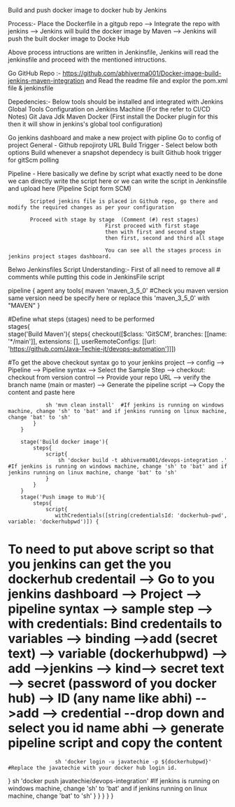 Build and push docker image to docker hub by Jenkins

Process:- Place the Dockerfile in a gitgub repo --> Integrate the repo with jenkins --> Jenkins will build the docker image by Maven --> Jenkins will push the built docker image to Docke Hub

Above process intructions are written in Jenkinsfile, Jenkins will read the jenkinsfile and proceed with the mentioned intructions.

Go GitHub Repo :-  https://github.com/abhiverma001/Docker-image-build-jenkins-maven-integration 
and Read the readme file and explor the pom.xml file & jenkinsfile

Depedencies:- Below tools should be installed and integrated with Jenkins Global Tools Configuration on Jenkins Machine (For the refer to  CI/CD Notes)
              Git
			  Java Jdk
			  Maven
			  Docker   (First install the Docker plugin for this then it will show in jenkins's global tool configuration)
			  
Go jenkins dashboard and make a new project with pipline
Go to config of project
General -  Github repojiroty URL
Build Trigger - 
       Select below both options
       Build whenever a snapshot dependecy is built
	   Github hook trigger for gitScm polling

Pipeline - Here basically we define by script what exactly need to be done
           we can directly write the script here or we can write the script in Jenkinsfile and upload here (Pipeline Scipt form SCM)
		   
		   Scripted jenkins file is placed in Github repo, go there and modify the required changes as per your configuration
		   
		   Proceed with stage by stage  (Comment (#) rest stages)
		                           First proceed with first stage 
								   then with first and second stage 
								   then first, second and third all stage
								   
								   You can see all the stages process in jenkins project stages dashboard.


Belwo Jenkinsfiles Script Understanding:-  First of all need to remove all # comments while putting this code in JenkinsFile script

pipeline {
    agent any
    tools{
        maven 'maven_3_5_0'   #Check you maven version same version need be specify here or replace this 'maven_3_5_0' with "MAVEN"
    }
    
#Define what steps (stages) need to be performed    
    stages{                   
        stage('Build Maven'){
            steps{
                checkout([$class: 'GitSCM', branches: [[name: '*/main']], extensions: [], userRemoteConfigs: [[url: 'https://github.com/Java-Techie-jt/devops-automation']]])

#To get the above checkout syntax go to your jenkins project --> config --> Pipeline --> Pipeline syntax --> Select the Sample Step --> checkout: checkout from version control --> Provide your repo URL --> verify the branch name (main or master) --> Generate the pipeline script --> Copy the content and paste here

                sh 'mvn clean install'  #If jenkins is running on windows machine, change 'sh' to 'bat' and if jenkins running on linux machine, change 'bat' to 'sh'
            }
        }
               
        stage('Build docker image'){
            steps{
                script{
                    sh 'docker build -t abhiverma001/devops-integration .'    #If jenkins is running on windows machine, change 'sh' to 'bat' and if jenkins running on linux machine, change 'bat' to 'sh'
                }
            }
        }
        stage('Push image to Hub'){
            steps{
                script{
                   withCredentials([string(credentialsId: 'dockerhub-pwd', variable: 'dockerhubpwd')]) {

# To need to put above script so that you jenkins can get the you dockerhub credentail --> Go to you jenkins dashboard --> Project --> pipeline syntax --> sample step --> with credentials: Bind credentails to variables --> binding -->add (secret text) --> variable (dockerhubpwd) --> add -->jenkins --> kind--> secret text --> secret (password of you docker hub) --> ID (any name like abhi) -->add --> credential --drop down and select you id name abhi --> generate pipeline script and copy the content                 
             
                   sh 'docker login -u javatechie -p ${dockerhubpwd}'    #Replace the javatechie with your docker hub login id. 

}
                   sh 'docker push javatechie/devops-integration'      #If jenkins is running on windows machine, change 'sh' to 'bat' and if jenkins running on linux machine, change 'bat' to 'sh'
                }
            }
        }
    }
}